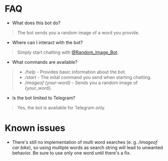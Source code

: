# FAQ

* What does this bot do?
> The bot sends you a random image of a word you provide.

* Where can I interact with the bot?
> Simply start chatting with [@Random_Image_Bot](https://t.me/Random_Image_Bot).

* What commands are available?
> * _/help_ - Provides basic information about the bot.
> * _/start_ - The inital command you send when starting chatting.
> * _/imageof {your-word}_ - Sends you a random image of {your_word}.

* Is the bot limited to Telegram?
> Yes, the bot is available for Telegram only.

# Known issues

* There's still no implementation of multi word searches (e. g. _/imageof car bike_), so using multiple words as search string will lead to unwanted behavior. Be sure to use only one word until there's a fix.
